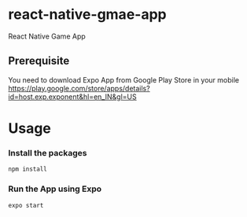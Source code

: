 # react-native-gmae-app
React Native Game App

## Prerequisite

You need to download Expo App from Google Play Store in your mobile
https://play.google.com/store/apps/details?id=host.exp.exponent&hl=en_IN&gl=US

# Usage
### Install the packages
```
npm install

```

### Run the App using Expo
```
expo start

```